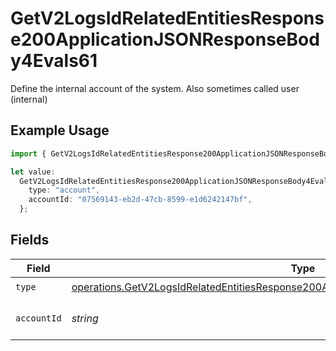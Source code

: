 # GetV2LogsIdRelatedEntitiesResponse200ApplicationJSONResponseBody4Evals61

Define the internal account of the system. Also sometimes called user (internal)

## Example Usage

```typescript
import { GetV2LogsIdRelatedEntitiesResponse200ApplicationJSONResponseBody4Evals61 } from "orq-poc-typescript-multi-env-version/models/operations";

let value:
  GetV2LogsIdRelatedEntitiesResponse200ApplicationJSONResponseBody4Evals61 = {
    type: "account",
    accountId: "07569143-eb2d-47cb-8599-e1d6242147bf",
  };
```

## Fields

| Field                                                                                                                                                                                            | Type                                                                                                                                                                                             | Required                                                                                                                                                                                         | Description                                                                                                                                                                                      |
| ------------------------------------------------------------------------------------------------------------------------------------------------------------------------------------------------ | ------------------------------------------------------------------------------------------------------------------------------------------------------------------------------------------------ | ------------------------------------------------------------------------------------------------------------------------------------------------------------------------------------------------ | ------------------------------------------------------------------------------------------------------------------------------------------------------------------------------------------------ |
| `type`                                                                                                                                                                                           | [operations.GetV2LogsIdRelatedEntitiesResponse200ApplicationJSONResponseBody4Evals6Type](../../models/operations/getv2logsidrelatedentitiesresponse200applicationjsonresponsebody4evals6type.md) | :heavy_check_mark:                                                                                                                                                                               | N/A                                                                                                                                                                                              |
| `accountId`                                                                                                                                                                                      | *string*                                                                                                                                                                                         | :heavy_check_mark:                                                                                                                                                                               | The id of the resource                                                                                                                                                                           |